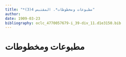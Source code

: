 ```yaml
---
title: "*مطبوعات ومخطوطات*. المقتبس 4(3)"
author: 
date: 1909-03-23
bibliography: oclc_4770057679-i_39-div_11.d1e3150.bib
---
```




#  مطبوعات ومخطوطات 

 